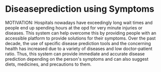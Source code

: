 # Diseaseprediction using Symptoms
MOTIVATION: Hospitals nowadays have exceedingly long wait times and people end up
spending hours at the opd for very minute injuries or diseases. This system can help overcome
this by providing people with an accessible platform to provide solutions for their symptoms.
Over the past decade, the use of specific disease prediction tools and the concerning health has
increased due to a variety of diseases and low doctor-patient ratio. Thus, this system can
provide immediate and accurate disease prediction depending on the person's symptoms and
can also suggest diets, medicines, and precautions to them.
